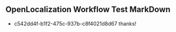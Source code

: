 ## OpenLocalization Workflow Test MarkDown
* c542dd4f-b1f2-475c-937b-c8f4021d8d67 thanks!

<!--HONumber=Jul16_HO3-->


